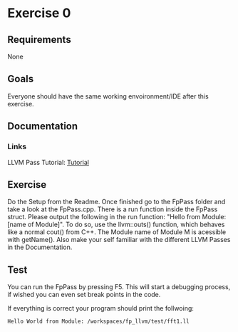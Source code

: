 # Exercise 0

## Requirements

None

## Goals
Everyone should have the same working envoironment/IDE after this exercise.


## Documentation

### Links

LLVM Pass Tutorial: [Tutorial](https://llvm.org/docs/WritingAnLLVMNewPMPass.html)

## Exercise

Do the Setup from the Readme.
Once finished go to the FpPass folder and take a look at the FpPass.cpp.
There is a run function inside the FpPass struct. Please output the following in the run function: "Hello from Module: [name of Module]". To do so, use the llvm::outs() function, which behaves like a normal cout() from C++. The Module name of Module M is acessible with getName(). Also make your self familiar with the different LLVM Passes in the Documentation.
## Test
You can run the FpPass by pressing F5.
This will start a debugging process, if wished you can even set break points in the code.

If everything is correct your program should print the follwoing:
```
Hello World from Module: /workspaces/fp_llvm/test/fft1.ll
```
